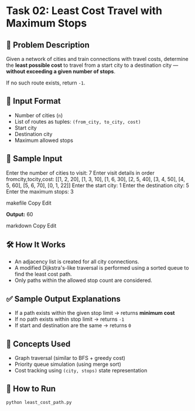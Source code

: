 # Task 02: Least Cost Travel with Maximum Stops

## 🧠 Problem Description

Given a network of cities and train connections with travel costs, determine the **least possible cost** to travel from a start city to a destination city — **without exceeding a given number of stops**.

If no such route exists, return `-1`.

## 📌 Input Format

- Number of cities (`n`)
- List of routes as tuples: `(from_city, to_city, cost)`
- Start city
- Destination city
- Maximum allowed stops

## 🧮 Sample Input

Enter the number of cities to visit: 7
Enter visit details in order fromcity,tocity,cost: [[1, 2, 20], [1, 3, 10], [1, 6, 30], [2, 5, 40], [3, 4, 50], [4, 5, 60], [5, 6, 70], [0, 1, 22]]
Enter the start city: 1
Enter the destination city: 5
Enter the maximum stops: 3

makefile
Copy
Edit

**Output:**
60

markdown
Copy
Edit

## 🛠️ How It Works

- An adjacency list is created for all city connections.
- A modified Dijkstra's-like traversal is performed using a sorted queue to find the least cost path.
- Only paths within the allowed stop count are considered.

## ✅ Sample Output Explanations

- If a path exists within the given stop limit → returns **minimum cost**
- If no path exists within stop limit → returns `-1`
- If start and destination are the same → returns `0`

## 🧩 Concepts Used

- Graph traversal (similar to BFS + greedy cost)
- Priority queue simulation (using merge sort)
- Cost tracking using `(city, stops)` state representation

## 🚀 How to Run

```bash
python least_cost_path.py